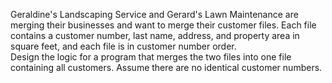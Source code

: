 Geraldine's Landscaping Service and Gerard's Lawn Maintenance are merging their businesses and want to merge their customer files. Each file contains a customer number, last name, address, and property area in square feet, and each file is in customer number order.  
Design the logic for a program that merges the two files into one file containing all customers. Assume there are no identical customer numbers.